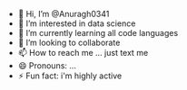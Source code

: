 - 👋 Hi, I’m @Anuragh0341
- 👀 I’m interested in data science
- 🌱 I’m currently learning all code languages
- 💞️ I’m looking to collaborate 
- 📫 How to reach me ... just text me 
- 😄 Pronouns: ...
- ⚡ Fun fact: i'm highly active 

<!---
Anuragh0341/Anuragh0341 is a ✨ special ✨ repository because its `README.md` (this file) appears on your GitHub profile.
You can click the Preview link to take a look at your changes.
--->
